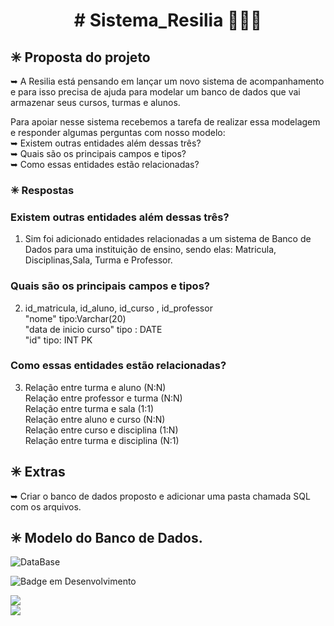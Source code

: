 <h1 align="center" olor:"#252525"># Sistema_Resilia 👩🏼‍💻</h1>

## ✳  Proposta do projeto <br>
➥ A Resilia está pensando em lançar um novo sistema de
acompanhamento e para isso precisa de ajuda para modelar um
banco de dados que vai armazenar seus cursos, turmas e alunos.


Para apoiar nesse sistema recebemos a tarefa de realizar essa modelagem
e responder algumas perguntas com nosso modelo: <br>
➥ Existem outras entidades além dessas três? <br>
➥ Quais são os principais campos e tipos? <br>
➥ Como essas entidades estão relacionadas? 
<br>



### ✳ Respostas

###  Existem outras entidades além dessas três?

1. Sim foi adicionado entidades relacionadas a um sistema de Banco de Dados para uma instituição de ensino, sendo elas: 
Matricula, Disciplinas,Sala, Turma e Professor.


### Quais são os principais campos e tipos?

2. id_matricula, id_aluno, id_curso , id_professor  <br>
 "nome"   tipo:Varchar(20) <br>
 "data de inicio curso"  tipo : DATE <br>
 "id"  tipo: INT PK <br>
 


### Como essas entidades estão relacionadas?

3. Relação entre turma e aluno (N:N) <br>
Relação entre professor e turma (N:N) <br>
Relação entre turma e sala (1:1) <br>
Relação entre aluno e curso (N:N) <br>
Relação entre curso e disciplina (1:N) <br>
Relação entre turma e disciplina (N:1) <br>



## ✳ Extras
➥ Criar o banco de dados proposto e adicionar uma pasta chamada SQL com os arquivos.
 
 
 
## ✳ Modelo do Banco de Dados.

![DataBase](https://user-images.githubusercontent.com/113525688/213037984-65d221f1-ddbd-40e3-a08d-a7106d3070df.jpeg)



 ![Badge em Desenvolvimento](http://img.shields.io/static/v1?label=STATUS&message=%20Finalizado&color=GREEN&style=for-the-badge)
 
 <a href="https://www.linkedin.com/in/debora-santana-7959141a0/" target="_blank"><img src="https://img.shields.io/badge/-LinkedIn-%230077B5?style=for-the-badge&logo=linkedin&logoColor=white" target="_blank"></a>   
 <a href="https://www.instagram.com/debora_saantana_/" target="_blank"><img src="https://img.shields.io/badge/-Instagram-%23E4405F?style=for-the-badge&logo=instagram&logoColor=white" target="_blank"></a>
